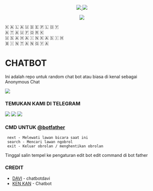 <p align="center">
  <a href="https://github.com/kenkannih/Chatbot/fork">
    <img src="https://img.shields.io/github/forks/kenkannih/Chatbot?label=Fork&style=social">
    
  </a>
  <a href="https://github.com/kenkannih/Chatbot">
    <img src="https://img.shields.io/github/stars/kenkannih/Chatbot?style=social">
  </a>
</p>  

<p align="center">
<img src="https://telegra.ph/file/1354c3253eb2bf185d28f.jpg">
<p>

🇰 🇦 🇱 🇦 🇺   🇩 🇪 🇵 🇱 🇴 🇾  
🇦 🇹 🇦 🇺   🇫 🇴 🇷 🇰   
🇺 🇸 🇦 🇭 🇦 🇮 🇳   🇰 🇦 🇸 🇮 🇭   
🇧 🇮 🇳 🇹 🇦 🇳 🇬   🇾 🇦

# CHATBOT

Ini adalah repo untuk random chat bot atau biasa di kenal sebagai Anonymous Chat

<b>
<a href="https://heroku.com/deploy?template=https://github.com/kenkannih/Chatbot"><img src="https://img.shields.io/badge/BIKIN CUK DI HEROKU-blue?style=badge&logo=heroku"/></a>
</b>

### TEMUKAN KAMI DI TELEGRAM

<a href="https://t.me/kenkanasw"><img src="https://img.shields.io/badge/OWNER KAN-blue?style=for-the-badge&logo=Telegram" /></a>
<a href="https://t.me/musikkugroup"><img src="https://img.shields.io/badge/SUPPORT GROUP-black?style=for-the-badge&logo=Telegram" /></a>
<a href="https://t.me/Ngobrolprivatbot"><img src="https://img.shields.io/badge/PRIVAT CHAT BOT-red?style=for-the-badge&logo=Telegram" /></a>

### CMD UNTUK [@botfather](https://t.me/botfather)
```
 next - Melewati lawan bicara saat ini
 search - Mencari lawan ngobrol
 exit - Keluar obrolan / menghentikan obrolan

```
Tinggal salin tempel ke pengaturan edit bot edit command di bot father

### CREDIT

* [DAVI](https://github.com/davi78/chatbotdavi) - chatbotdavi
* [KEN KAN](https://github.com/kenkannih/Chatbot) - Chatbot



